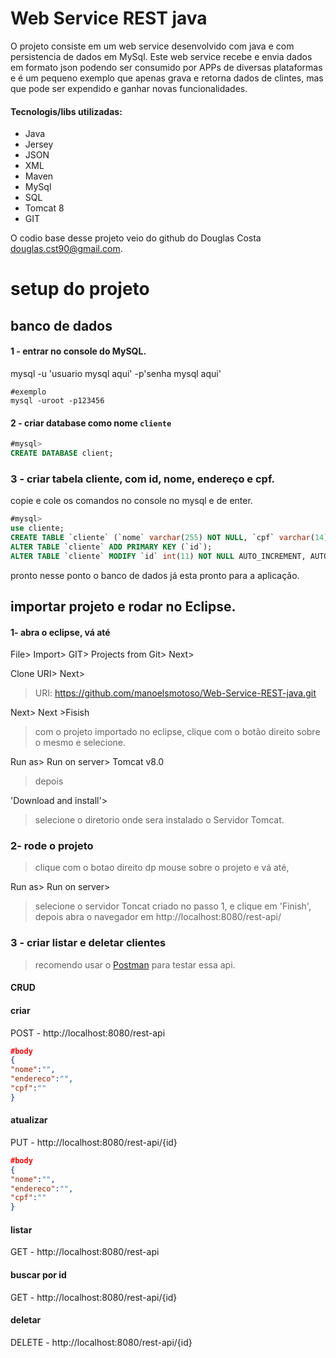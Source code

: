 # Web Service REST java
O projeto consiste em um web service desenvolvido com java e com persistencia de dados em MySql. Este web service recebe e envia dados em formato json podendo ser consumido por APPs de diversas plataformas e é um pequeno exemplo que apenas grava e retorna dados de clintes, mas que pode ser expendido e ganhar novas funcionalidades.</p>

#### Tecnologis/libs utilizadas:
* Java
* Jersey
* JSON
* XML
* Maven
* MySql
* SQL
* Tomcat 8
* GIT

O codio base desse projeto veio do github do Douglas Costa <douglas.cst90@gmail.com>.

# setup do projeto
## banco de dados
#### 1 - entrar no console do MySQL.
mysql -u 'usuario mysql aqui' -p'senha mysql aqui'
```shell
#exemplo
mysql -uroot -p123456
```
#### 2 - criar database como nome ```cliente```
```sql
#mysql>
CREATE DATABASE client;
```
### 3 - criar tabela cliente, com id, nome, endereço e cpf.
copie e cole os comandos no console no mysql e de enter.
```sql
#mysql>
use cliente;
CREATE TABLE `cliente` (`nome` varchar(255) NOT NULL, `cpf` varchar(14) NOT NULL, `endereco` varchar(255) NOT NULL,`id` int(11) NOT NULL) ENGINE=InnoDB DEFAULT CHARSET=latin1;
ALTER TABLE `cliente` ADD PRIMARY KEY (`id`);
ALTER TABLE `cliente` MODIFY `id` int(11) NOT NULL AUTO_INCREMENT, AUTO_INCREMENT
```
pronto nesse ponto o banco de dados já esta pronto para a aplicação.
## importar projeto e rodar no Eclipse.
#### 1- abra o eclipse, vá até 
File> Import> GIT> Projects from Git> Next>

Clone URI> Next>
  
>URI: https://github.com/manoelsmotoso/Web-Service-REST-java.git

Next> Next >Fisish

>com o projeto importado no eclipse, clique com o botão direito sobre o mesmo e selecione.

 Run as> Run on server> Tomcat v8.0

>depois 

'Download and install'>

>selecione o diretorio onde sera instalado o Servidor Tomcat.

### 2- rode o projeto
>clique com o botao direito dp mouse sobre o projeto e vá até,

Run as> Run on server>

>selecione o servidor Toncat criado no passo 1, e clique em 'Finish', depois abra o navegador em http://localhost:8080/rest-api/

### 3 - criar listar e deletar clientes
>recomendo usar o [Postman](https://www.getpostman.com "postman") para testar essa api.
#### CRUD

#### criar
POST - http://localhost:8080/rest-api
```json
#body
{
"nome":"",
"endereco":"",
"cpf":""
}
```
#### atualizar 
PUT -  http://localhost:8080/rest-api/{id}
```json
#body
{
"nome":"",
"endereco":"",
"cpf":""
}
```
#### listar 
GET - http://localhost:8080/rest-api
#### buscar por id 
GET - http://localhost:8080/rest-api/{id}
#### deletar
DELETE - http://localhost:8080/rest-api/{id}



